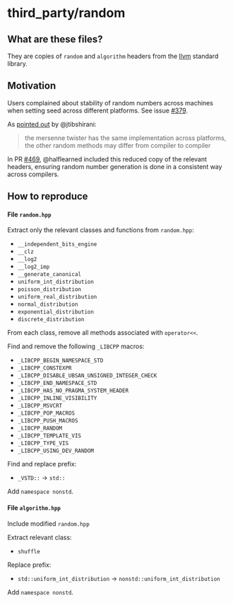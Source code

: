# third_party/random

## What are these files?

They are copies of `random` and `algorithm` headers from the [llvm](https://github.com/llvm-mirror/libcxx/blob/master/include/) standard library.


## Motivation

Users complained about stability of random numbers across machines when setting seed across different platforms. See issue [#379](https://github.com/grf-labs/grf/issues/379).

As [pointed out](https://github.com/grf-labs/grf/issues/379#issuecomment-480641123) by @jtibshirani:

> the mersenne twister has the same implementation across platforms, the other random methods may differ from compiler to compiler


In PR [#469](https://github.com/grf-labs/grf/pull/469), @halflearned included this reduced copy of the relevant headers, ensuring random number generation is done in a consistent way across compilers.


## How to reproduce

#### File `random.hpp`

Extract only the relevant classes and functions from `random.hpp`:

+ `__independent_bits_engine`
+ `__clz`
+ `__log2`
+ `__log2_imp`
+ `__generate_canonical`
+ `uniform_int_distribution`
+ `poisson_distribution`
+ `uniform_real_distribution`
+ `normal_distribution`
+ `exponential_distribution`
+ `discrete_distribution`

From each class, remove all methods associated with `operator<<`.

Find and remove the following `_LIBCPP` macros:
+ `_LIBCPP_BEGIN_NAMESPACE_STD`
+ `_LIBCPP_CONSTEXPR`
+ `_LIBCPP_DISABLE_UBSAN_UNSIGNED_INTEGER_CHECK`
+ `_LIBCPP_END_NAMESPACE_STD`
+ `_LIBCPP_HAS_NO_PRAGMA_SYSTEM_HEADER`
+ `_LIBCPP_INLINE_VISIBILITY`
+ `_LIBCPP_MSVCRT`
+ `_LIBCPP_POP_MACROS`
+ `_LIBCPP_PUSH_MACROS`
+ `_LIBCPP_RANDOM`
+ `_LIBCPP_TEMPLATE_VIS`
+ `_LIBCPP_TYPE_VIS`
+ `_LIBCPP_USING_DEV_RANDOM`

Find and replace prefix:
+ `_VSTD::` -> `std::`

Add `namespace nonstd`.


#### File `algorithm.hpp`

Include modified `random.hpp`

Extract relevant class:

+ `shuffle`

Replace prefix:

+ `std::uniform_int_distribution` -> `nonstd::uniform_int_distribution`

Add `namespace nonstd`.
